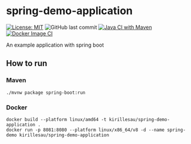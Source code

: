 # spring-demo-application

[![License: MIT](https://img.shields.io/badge/License-MIT-yellow.svg)](https://opensource.org/licenses/MIT)
![GitHub last commit](https://img.shields.io/github/last-commit/kirillesau/spring-demo-application)
[![Java CI with Maven](https://github.com/kirillesau/spring-demo-application/actions/workflows/build%20with%20maven.yml/badge.svg?branch=master)](https://github.com/kirillesau/spring-demo-application/actions/workflows/build%20with%20maven.yml)
[![Docker Image CI](https://github.com/kirillesau/spring-demo-application/actions/workflows/docker-image.yml/badge.svg?branch=master)](https://github.com/kirillesau/spring-demo-application/actions/workflows/docker-image.yml)

An example application with spring boot

## How to run

### Maven

```shell
./mvnw package spring-boot:run
```

### Docker

```shell
docker build --platform linux/amd64 -t kirillesau/spring-demo-application .
docker run -p 8081:8080 --platform linux/x86_64/v8 -d --name spring-demo kirillesau/spring-demo-application
```